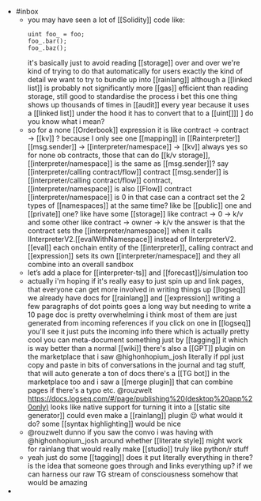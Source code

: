 - #inbox
	- you may have seen a lot of [[Solidity]] code like:
	  ```
	  uint foo_ = foo;
	  foo_.bar();
	  foo_.baz();
	  ```
	  it's basically just to avoid reading [[storage]] over and over
	  we're kind of trying to do that automatically for users
	  exactly the kind of detail we want to try to bundle up into [[rainlang]] 
	  although a [[linked list]] is probably not significantly more [[gas]] efficient than reading storage, still good to standardise the process
	  i bet this one thing shows up thousands of times in [[audit]] every year
	  because it uses a [[linked list]] under the hood it has to convert that to a [[uint[]]] ]
	  do you know what i mean?
	- so for a none [[Orderbook]] expression
	  it is like contract -> contract -> [[kv]] ?
	  because I only see one [[mapping]] in [[Rainterpreter]]
	  [[msg.sender]] -> [[interpreter/namespace]] -> [[kv]]
	  always
	  yes so for none ob contracts, those that can do [[k/v storage]], [[interpreter/namespace]] is the same as [[msg.sender]]?
	  say [[interpreter/calling contract/flow]] contract
	  [[msg.sender]] is [[interpreter/calling contract/flow]] contract, [[interpreter/namespace]] is also [[Flow]] contract
	  [[interpreter/namespace]] is 0 in that case
	  can a contract set the 2 types of [[namespaces]] at the same time?
	  like be [[public]] one and [[private]] one?
	  like have some [[storage]] like contract -> 0 -> k/v
	  and some other like contract -> owner -> k/v
	  the answer is that the contract sets the [[interpreter/namespace]] when it calls IInterpreterV2.[[evalWithNamespace]] instead of IInterpreterV2.[[eval]]
	  each onchain entity of the [[interpreter]], calling contract and [[expression]] sets its own [[interpreter/namespace]] and they all combine into an overall sandbox
	- let’s add a place for [[interpreter-ts]] and [[forecast]]/simulation too
	- actually i'm hoping if it's really easy to just spin up and link pages, that everyone can get more involved in writing things up [[logseq]]
	  we already have docs for [[rainlang]] and [[expression]] writing
	  a few paragraphs of dot points goes a long way
	  but needing to write a 10 page doc is pretty overwhelming
	  i think most of them are just generated from incoming references
	  if you click on one in [[logseq]] you'll see it just puts the incoming info there
	  which is actually pretty cool you can meta-document something just by [[tagging]] it
	  which is way better than a normal [[wiki]]
	  there's also a [[GPT]] plugin on the marketplace that i saw @highonhopium_josh
	  literally if ppl just copy and paste in bits of conversations in the journal and tag stuff, that will auto generate a ton of docs
	  there's a [[TG bot]] in the marketplace too
	  and i saw a [[merge plugin]] that can combine pages if there's a typo etc.
	  @rouzwelt https://docs.logseq.com/#/page/publishing%20(desktop%20app%20only)
	  looks like native support for turning it into a [[static site generator]]
	  could even make a [[rainlang]] plugin 😉
	  what would it do?
	  some [[syntax highlighting]] would be nice
	- @rouzwelt dunno if you saw the convo i was having with @highonhopium_josh around whether [[literate style]] might work for rainlang
	  that would really make [[studio]] truly like python/r stuff
	- yeah just do some [[tagging]]
	  does it put literally everything in there?
	  is the idea that someone goes through and links everything up?
	  if we can harness our raw TG stream of consciousness somehow that would be amazing
-